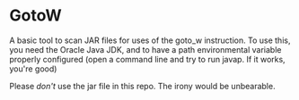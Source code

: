 GotoW
=====

A basic tool to scan JAR files for uses of the goto_w instruction. To use this, you need the Oracle Java JDK, and to have a path
environmental variable properly configured (open a command line and try to run javap. If it works, you're good)

Please *don't* use the jar file in this repo. The irony would be unbearable.
